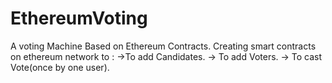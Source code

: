 # EthereumVoting
A voting Machine Based on Ethereum Contracts.
Creating smart contracts on ethereum network to :
->To add Candidates.
-> To add Voters.
-> To cast Vote(once by one user).
